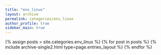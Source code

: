 ```yaml
---
title: "env_linux"
layout: archive
permalink: categories/env_linux
author_profile: true
sidebar_main: true
---
```



{% assign posts = site.categories.env_linux %}
{% for post in posts %} {% include archive-single2.html type=page.entries_layout %} {% endfor %}